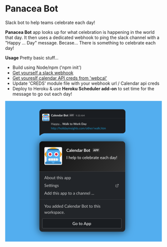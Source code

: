 # Panacea Bot
Slack bot to help teams celebrate each day!

**Panacea Bot** app looks up for what celebration is happening in the world that day.
It then uses a dedicated webhook to ping the slack channel with a "Happy ... Day" message. Becase... 
There is something to celebrate each day!

**Usage** 
Pretty basic stuff... 
- Build using Node/npm ('npm init') 
- [Get yourself a slack webhook](https://api.slack.com/messaging/webhooks)
- [Get youreslf calendar API creds from 'webcal'](http://www.webcal.fi/en-US/other_file_formats.php)
- Update 'CREDS' module file with your webhook url / Calendar api creds
- Deploy to Heroku & use **Heroku Scheduler add-on** to set time for the message to go out each day!

![Image of Panacea-bot](https://github.com/valiauga/panacea-bot/blob/master/images/0-hello.png)
